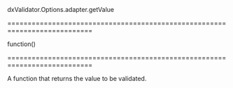 <!--id-->dxValidator.Options.adapter.getValue<!--/id-->
===========================================================================
<!--type-->function()<!--/type-->
===========================================================================

<!--shortDescription-->
A function that returns the value to be validated.
<!--/shortDescription-->

<!--fullDescription-->

<!--/fullDescription-->